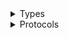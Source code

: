 <details>
<summary>Types</summary>

  - [PinpointEmailClient](/aws-sdk-swift/reference/0.x/AWSPinpointEmail/PinpointEmailClient)
  - [PinpointEmailClient.PinpointEmailClientConfiguration](/aws-sdk-swift/reference/0.x/AWSPinpointEmail/PinpointEmailClient.PinpointEmailClientConfiguration)
  - [PinpointEmailClientLogHandlerFactory](/aws-sdk-swift/reference/0.x/AWSPinpointEmail/PinpointEmailClientLogHandlerFactory)
  - [PinpointEmailClientTypes](/aws-sdk-swift/reference/0.x/AWSPinpointEmail/PinpointEmailClientTypes)

</details>

<details>
<summary>Protocols</summary>

  - [PinpointEmailClientProtocol](/aws-sdk-swift/reference/0.x/AWSPinpointEmail/PinpointEmailClientProtocol)

</details>
